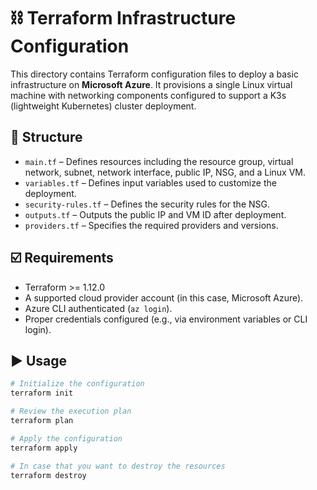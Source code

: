 # ⛓️ Terraform Infrastructure Configuration

This directory contains Terraform configuration files to deploy a basic infrastructure on **Microsoft Azure**. It provisions a single Linux virtual machine with networking components configured to support a K3s (lightweight Kubernetes) cluster deployment.

## 🧱 Structure

- `main.tf` – Defines resources including the resource group, virtual network, subnet, network interface, public IP, NSG, and a Linux VM.
- `variables.tf` – Defines input variables used to customize the deployment.
- `security-rules.tf` – Defines the security rules for the NSG.
- `outputs.tf` – Outputs the public IP and VM ID after deployment.
- `providers.tf` – Specifies the required providers and versions.

## ☑️ Requirements

- Terraform >= 1.12.0
- A supported cloud provider account (in this case, Microsoft Azure).
- Azure CLI authenticated (`az login`).
- Proper credentials configured (e.g., via environment variables or CLI login).

## ▶️ Usage

```bash
# Initialize the configuration
terraform init

# Review the execution plan
terraform plan

# Apply the configuration
terraform apply

# In case that you want to destroy the resources
terraform destroy

